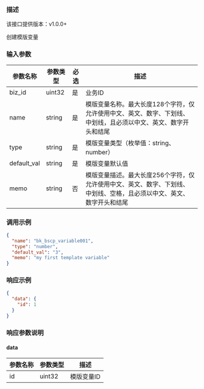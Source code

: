 ### 描述

该接口提供版本：v1.0.0+

创建模版变量

### 输入参数

| 参数名称    | 参数类型 | 必选 | 描述                                                         |
| ----------- | -------- | ---- | ------------------------------------------------------------ |
| biz_id      | uint32   | 是   | 业务ID                                                       |
| name        | string   | 是   | 模版变量名称。最大长度128个字符，仅允许使用中文、英文、数字、下划线、中划线，且必须以中文、英文、数字开头和结尾 |
| type        | string   | 是   | 模版变量类型（枚举值：string、number）                       |
| default_val | string   | 是   | 模版变量默认值                                               |
| memo        | string   | 否   | 模版变量描述。最大长度256个字符，仅允许使用中文、英文、数字、下划线、中划线、空格，且必须以中文、英文、数字开头和结尾 |

### 调用示例

```json
{
  "name": "bk_bscp_variable001",
  "type": "number",
  "default_val": "3",
  "memo": "my first template variable"
}
```

### 响应示例

```json
{
  "data": {
    "id": 1
  }
}
```

### 响应参数说明

#### data

| 参数名称 | 参数类型 | 描述       |
| -------- | -------- | ---------- |
| id       | uint32   | 模版变量ID |

